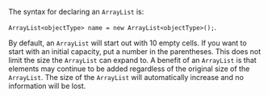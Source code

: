 The syntax for declaring an `ArrayList` is: <br>

 `ArrayList<objectType> name = new ArrayList<objectType>();`. <br>

By default, an `ArrayList` will start out with 10 empty cells. If you want to start with an initial capacity, put a number in the parentheses. This does not limit the size the `ArrayList` can expand to. A benefit of an `ArrayList` is that elements may continue to be added regardless of the original size of the `ArrayList`. The size of the `ArrayList` will automatically increase and no information will be lost.

